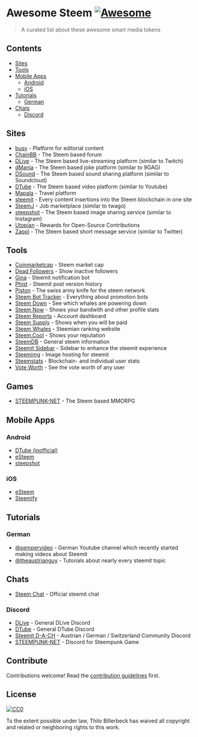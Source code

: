 # Awesome Steem [![Awesome](https://cdn.rawgit.com/sindresorhus/awesome/d7305f38d29fed78fa85652e3a63e154dd8e8829/media/badge.svg)](https://github.com/sindresorhus/awesome)

> A curated list about these awesome smart media tokens


## Contents

- [Sites](#sites)
- [Tools](#tools)
- [Mobile Apps](#mobile-apps)
    - [Android](#android)
    - [iOS](#ios)
- [Tutorials](#tutorials)
    - [German](#german)
- [Chats](#chats)
    - [Discord](#discord)

## Sites

- [busy](https://busy.org/) - Platform for editorial content
- [ChainBB](https://chainbb.com/) - The Steem based forum
- [DLive](https://dlive.io/) - The Steem based live-streaming platform (similar to Twitch)
- [dMania](https://dmania.lol/) - The Steem based joke platform (similar to 9GAG)
- [DSound](https://dsound.audio/) - The Steem based sound sharing platform (similar to Soundcloud)
- [DTube](https://d.tube/) - The Steem based video platform (similar to Youtube)
- [Mapala](https://mapala.net/en/) - Travel platform
- [steemit](https://steemit.com) - Every content insertions into the Steem blockchain in one site
- [SteemJ](http://www.steemj.com/) - Job marketplace (similar to twago)
- [steepshot](http://steepshot.io/) - The Steem based image sharing service (similar to Instagram)
- [Utopian](http://utopian.io/) - Rewards for Open-Source Contributions
- [Zappl](https://zappl.com/) - The Steem based short message service (similar to Twitter)

## Tools

- [Coinmarketcap](https://coinmarketcap.com/currencies/steem/) - Steem market cap
- [Dead Followers](http://steemit.deadfollowers.info/) - Show inactive followers
- [Gina](https://steemit.com/introduceyourself/@ginabot/hi-i-am-gina-i-m-here-to-help) - Steemit notification bot
- [Phist](https://phist.steemdata.com/) - Steemit post version history
- [Piston](http://piston.rocks/) - The swiss army knife for the steem network
- [Steem Bot Tracker](https://steembottracker.com/) - Everything about promotion bots
- [Steem Down](https://steemdown.com/) - See which whales are powering down
- [Steem Now](https://www.steemnow.com/) - Shows your bandwith and other profile stats
- [Steem Reports](http://www.steemreports.com/) - Account dashboard
- [Steem Supply](http://steem.supply/) - Shows when you will be paid
- [Steem Whales](http://steemwhales.com/) - Steemian ranking website
- [Steem.Cool](http://steem.cool/) - Shows your reputation
- [SteemDB](https://steemdb.com/) - General steem information
- [Steemit Sidebar](https://utopian.io/utopian-io/@mwfiae/steemit-sidebar) - Sidebar to enhance the steemit experience
- [Steemimg](http://steemimg.com/) - Image hosting for steemit
- [Steemstats](http://steemstats.com/) - Blockchain- and individual user stats
- [Vote Worth](http://www.steemdollar.com/dollar_per_vote.php?) - See the vote worth of any user

## Games

- [STEEMPUNK-NET](https://www.steempunk.net/) - The Steem based MMORPG

## Mobile Apps

### Android
- [DTube (inofficial)](https://github.com/powerpoint45/dtube-mobile-unofficial)
- [eSteem](https://play.google.com/store/apps/details?id=com.netsolutions.esteem&hl=de)
- [steepshot](https://play.google.com/store/apps/details?id=com.droid.steepshot&rdid=com.droid.steepshot)

### iOS
- [eSteem](https://itunes.apple.com/de/app/esteem-mobile/id1141397898?mt=8)
- [Steemify](https://itunes.apple.com/app/steemify/id1290154477)


## Tutorials
### German
- [@sempervideo](https://steemit.com/@sempervideo) - German Youtube channel which recently started making videos about Steemit
- [@theaustrianguy](https://steemit.com/deutsch/@theaustrianguy/deutschsprachige-tutorials-fuer-steemit-neulinge-ein-ueberblick) - Tutorials about nearly every steemit topic

## Chats
- [Steem Chat](http://steemit.chat/) - Official steemit chat


### Discord
- [DLive](https://discord.gg/qzsJqMA) - General DLive Discord
- [DTube](https://discord.gg/6bzJWyW) - General DTube Discord
- [Steemit D-A-CH](https://discord.gg/xpb43eK) - Austrian / German / Switzerland Community Discord
- [STEEMPUNK-NET](https://discord.gg/baax5eS) - Discord for Steempunk Game

## Contribute

Contributions welcome! Read the [contribution guidelines](contributing.md) first.


## License

[![CC0](http://mirrors.creativecommons.org/presskit/buttons/88x31/svg/cc-zero.svg)](http://creativecommons.org/publicdomain/zero/1.0)

To the extent possible under law, Thilo Billerbeck has waived all copyright and
related or neighboring rights to this work.
